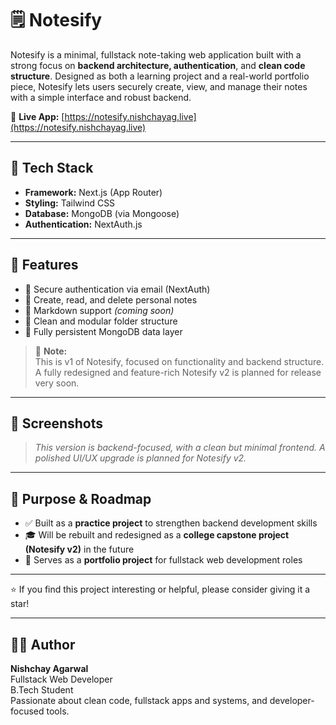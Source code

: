 # 🗒️ Notesify

Notesify is a minimal, fullstack note-taking web application built with a strong focus on **backend architecture, authentication**, and **clean code structure**. Designed as both a learning project and a real-world portfolio piece, Notesify lets users securely create, view, and manage their notes with a simple interface and robust backend.

🔗 **Live App:** [https://notesify.nishchayag.live](https://notesify.nishchayag.live)

---

## 🚀 Tech Stack

- **Framework:** Next.js (App Router)
- **Styling:** Tailwind CSS
- **Database:** MongoDB (via Mongoose)
- **Authentication:** NextAuth.js

---

## 🎯 Features

- 🔐 Secure authentication via email (NextAuth)
- 📝 Create, read, and delete personal notes
- 📄 Markdown support _(coming soon)_
- 📁 Clean and modular folder structure
- 💾 Fully persistent MongoDB data layer

> 📌 **Note:**  
> This is v1 of Notesify, focused on functionality and backend structure. A fully redesigned and feature-rich Notesify v2 is planned for release very soon.

---

## 📸 Screenshots

> _This version is backend-focused, with a clean but minimal frontend. A polished UI/UX upgrade is planned for Notesify v2._

---

## 🧠 Purpose & Roadmap

- ✅ Built as a **practice project** to strengthen backend development skills
- 🎓 Will be rebuilt and redesigned as a **college capstone project (Notesify v2)** in the future
- 💼 Serves as a **portfolio project** for fullstack web development roles

---

⭐️ If you find this project interesting or helpful, please consider giving it a star!

---

## 🧑‍💻 Author

**Nishchay Agarwal**  
Fullstack Web Developer  
B.Tech Student  
Passionate about clean code, fullstack apps and systems, and developer-focused tools.
